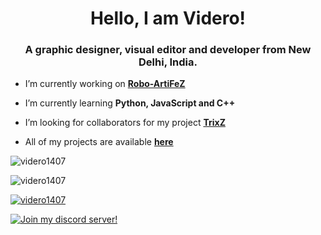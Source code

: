 <h1 align="center">Hello, I am Videro!</h1>
<h3 align="center">A graphic designer, visual editor and developer from New Delhi, India.</h3>

- I’m currently working on [**Robo-ArtiFeZ**](https://github.com/Videro1407/ArtiFeZ)

- I’m currently learning **Python, JavaScript and C++**

- I’m looking for collaborators for my project [**TrixZ**](https://discordbotlist.com/bots/trixz)

- All of my projects are available [**here**](https://www.github.com/Videro1407)

<p align="left">
  <img src="https://github-readme-stats.vercel.app/api?username=videro1407&show_icons=true&locale=en&theme=graywhite&layout=compact" alt="videro1407" />
</p>
<p align="left">
  <img src="https://github-readme-stats.vercel.app/api/top-langs?username=videro1407&show_icons=true&locale=en&layout=compact&theme=graywhite" alt="videro1407" />
</p>
<p align="left">
  <a href="https://twitter.com/Videro1407" target="blank"><img src="https://img.shields.io/twitter/follow/videro1407?logo=twitter&style=for-the-badge&color=blue&lablelColor=ffffff&logoColor=blue" alt="videro1407" title="Follow me on Twitter!"/></a>
</p>
<p align="left">
  <a href="https://discord.com/invite/keMaPa6" targer='blank'>
  <img src="https://discordapp.com/api/guilds/690494216572239922/widget.png?style=banner2" alt="Join my discord server!" title="Join my discord server!"/>
  </a>
</p>
